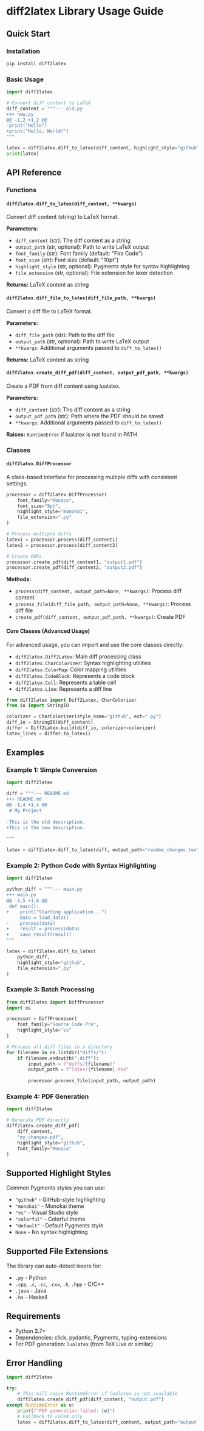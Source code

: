 # diff2latex Library Usage Guide

## Quick Start

### Installation

```bash
pip install diff2latex
```

### Basic Usage

```python
import diff2latex

# Convert diff content to LaTeX
diff_content = """--- old.py
+++ new.py
@@ -1,2 +1,2 @@
-print("Hello")  
+print("Hello, World!")
"""

latex = diff2latex.diff_to_latex(diff_content, highlight_style="github")
print(latex)
```

## API Reference

### Functions

#### `diff2latex.diff_to_latex(diff_content, **kwargs)`

Convert diff content (string) to LaTeX format.

**Parameters:**
- `diff_content` (str): The diff content as a string
- `output_path` (str, optional): Path to write LaTeX output
- `font_family` (str): Font family (default: "Fira Code")
- `font_size` (str): Font size (default: "10pt")
- `highlight_style` (str, optional): Pygments style for syntax highlighting
- `file_extension` (str, optional): File extension for lexer detection

**Returns:** LaTeX content as string

#### `diff2latex.diff_file_to_latex(diff_file_path, **kwargs)`

Convert a diff file to LaTeX format.

**Parameters:**
- `diff_file_path` (str): Path to the diff file
- `output_path` (str, optional): Path to write LaTeX output
- `**kwargs`: Additional arguments passed to `diff_to_latex()`

**Returns:** LaTeX content as string

#### `diff2latex.create_diff_pdf(diff_content, output_pdf_path, **kwargs)`

Create a PDF from diff content using lualatex.

**Parameters:**
- `diff_content` (str): The diff content as a string
- `output_pdf_path` (str): Path where the PDF should be saved
- `**kwargs`: Additional arguments passed to `diff_to_latex()`

**Raises:** `RuntimeError` if lualatex is not found in PATH

### Classes

#### `diff2latex.DiffProcessor`

A class-based interface for processing multiple diffs with consistent settings.

```python
processor = diff2latex.DiffProcessor(
    font_family="Monaco",
    font_size="9pt", 
    highlight_style="monokai",
    file_extension=".py"
)

# Process multiple diffs
latex1 = processor.process(diff_content1)
latex2 = processor.process(diff_content2)

# Create PDFs
processor.create_pdf(diff_content1, "output1.pdf")
processor.create_pdf(diff_content2, "output2.pdf")
```

**Methods:**
- `process(diff_content, output_path=None, **kwargs)`: Process diff content
- `process_file(diff_file_path, output_path=None, **kwargs)`: Process diff file
- `create_pdf(diff_content, output_pdf_path, **kwargs)`: Create PDF

#### Core Classes (Advanced Usage)

For advanced usage, you can import and use the core classes directly:

- `diff2latex.Diff2Latex`: Main diff processing class
- `diff2latex.CharColorizer`: Syntax highlighting utilities
- `diff2latex.ColorMap`: Color mapping utilities  
- `diff2latex.CodeBlock`: Represents a code block
- `diff2latex.Cell`: Represents a table cell
- `diff2latex.Line`: Represents a diff line

```python
from diff2latex import Diff2Latex, CharColorizer
from io import StringIO

colorizer = CharColorizer(style_name="github", ext=".py")
diff_io = StringIO(diff_content)
differ = Diff2Latex.build(diff_io, colorizer=colorizer)
latex_lines = differ.to_latex()
```

## Examples

### Example 1: Simple Conversion

```python
import diff2latex

diff = """--- README.md
+++ README.md
@@ -1,4 +1,4 @@
 # My Project
 
-This is the old description.
+This is the new description.
 
"""

latex = diff2latex.diff_to_latex(diff, output_path="readme_changes.tex")
```

### Example 2: Python Code with Syntax Highlighting

```python
import diff2latex

python_diff = """--- main.py
+++ main.py
@@ -1,5 +1,6 @@
 def main():
+    print("Starting application...")
     data = load_data()
-    process(data)
+    result = process(data)
+    save_result(result)
"""

latex = diff2latex.diff_to_latex(
    python_diff,
    highlight_style="github",
    file_extension=".py"
)
```

### Example 3: Batch Processing

```python
from diff2latex import DiffProcessor
import os

processor = DiffProcessor(
    font_family="Source Code Pro",
    highlight_style="vs"
)

# Process all diff files in a directory
for filename in os.listdir("diffs/"):
    if filename.endswith(".diff"):
        input_path = f"diffs/{filename}"
        output_path = f"latex/{filename}.tex"
        
        processor.process_file(input_path, output_path)
```

### Example 4: PDF Generation

```python
import diff2latex

# Generate PDF directly
diff2latex.create_diff_pdf(
    diff_content,
    "my_changes.pdf",
    highlight_style="github",
    font_family="Monaco"
)
```

## Supported Highlight Styles

Common Pygments styles you can use:
- `"github"` - GitHub-style highlighting
- `"monokai"` - Monokai theme
- `"vs"` - Visual Studio style
- `"colorful"` - Colorful theme
- `"default"` - Default Pygments style
- `None` - No syntax highlighting

## Supported File Extensions

The library can auto-detect lexers for:
- `.py` - Python
- `.cpp`, `.c`, `.cc`, `.cxx`, `.h`, `.hpp` - C/C++
- `.java` - Java
- `.hs` - Haskell

## Requirements

- Python 3.7+
- Dependencies: click, pydantic, Pygments, typing-extensions
- For PDF generation: `lualatex` (from TeX Live or similar)

## Error Handling

```python
import diff2latex

try:
    # This will raise RuntimeError if lualatex is not available
    diff2latex.create_diff_pdf(diff_content, "output.pdf")
except RuntimeError as e:
    print(f"PDF generation failed: {e}")
    # Fallback to LaTeX only
    latex = diff2latex.diff_to_latex(diff_content, output_path="output.tex")
```
